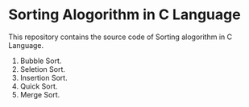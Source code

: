 # Sorting Alogorithm in  C Language

This repository contains the source code of Sorting alogorithm in C Language.

1.  Bubble Sort.
2.  Seletion Sort.
3.  Insertion Sort.
4.  Quick Sort.
5.  Merge Sort.


